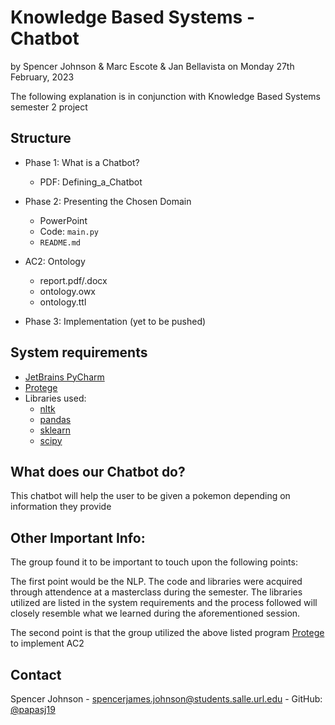 # Knowledge Based Systems - Chatbot

by Spencer Johnson & Marc Escote & Jan Bellavista
on Monday 27th February, 2023

The following explanation is in conjunction with Knowledge Based Systems semester 2 project 

## Structure

* Phase 1: What is a Chatbot?
    * PDF: Defining_a_Chatbot
     
* Phase 2: Presenting the Chosen Domain
    * PowerPoint 
    * Code: `main.py`
    * `README.md`
     
* AC2: Ontology
    * report.pdf/.docx
    * ontology.owx
    * ontology.ttl
    
* Phase 3: Implementation (yet to be pushed)

## System requirements

* [JetBrains PyCharm](https://www.jetbrains.com/pycharm/)
* [Protege](https://protege.stanford.edu) 
* Libraries used:
	* [nltk](https://www.nltk.org)  
	* [pandas](https://pandas.pydata.org)
    * [sklearn](https://scikit-learn.org/stable/index.html)
    * [scipy](https://scipy.org)


## What does our Chatbot do?

This chatbot will help the user to be given a pokemon depending on information they provide

## Other Important Info: 

The group found it to be important to touch upon the following points: 

The first point would be the NLP. The code and libraries were acquired through attendence at a masterclass during the semester. The libraries utilized are listed in the system requirements and the process followed will closely resemble what we learned during the aforementioned session. 

The second point is that the group utilized the above listed program [Protege](https://protege.stanford.edu) to implement AC2

## Contact

Spencer Johnson - spencerjames.johnson@students.salle.url.edu - GitHub:  [@papasj19](https://github.com/papasj19) 
